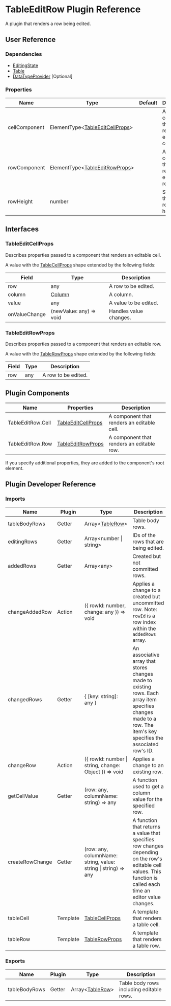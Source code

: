 # TableEditRow Plugin Reference

A plugin that renders a row being edited.

## User Reference

### Dependencies

- [EditingState](editing-state.md)
- [Table](table.md)
- [DataTypeProvider](data-type-provider.md) [Optional]

### Properties

Name | Type | Default | Description
-----|------|---------|------------
cellComponent | ElementType&lt;[TableEditCellProps](#tableeditrowprops)&gt; | | A component that renders an editable cell.
rowComponent | ElementType&lt;[TableEditRowProps](#tableeditrowprops)&gt; | | A component that renders an editable row.
rowHeight | number | | Specifies the editable row's height.

## Interfaces

### TableEditCellProps

Describes properties passed to a component that renders an editable cell.

A value with the [TableCellProps](table.md#tablecellprops) shape extended by the following fields:

Field | Type | Description
------|------|------------
row | any | A row to be edited.
column | [Column](grid.md#column) | A column.
value | any | A value to be edited.
onValueChange | (newValue: any) => void | Handles value changes.

### TableEditRowProps

Describes properties passed to a component that renders an editable row.

A value with the [TableRowProps](table.md#tablerowprops) shape extended by the following fields:

Field | Type | Description
------|------|------------
row | any | A row to be edited.

## Plugin Components

Name | Properties | Description
-----|------------|------------
TableEditRow.Cell | [TableEditCellProps](#tableeditcellprops) | A component that renders an editable cell.
TableEditRow.Row | [TableEditRowProps](#tableeditrowprops) | A component that renders an editable row.

If you specify additional properties, they are added to the component's root element.

## Plugin Developer Reference

### Imports

Name | Plugin | Type | Description
-----|--------|------|------------
tableBodyRows | Getter | Array&lt;[TableRow](table.md#tablerow)&gt; | Table body rows.
editingRows | Getter | Array&lt;number &#124; string&gt; | IDs of the rows that are being edited.
addedRows | Getter | Array&lt;any&gt; | Created but not committed rows.
changeAddedRow | Action | ({ rowId: number, change: any }) => void | Applies a change to a created but uncommitted row. Note: `rowId` is a row index within the `addedRows` array.
changedRows | Getter | { [key: string]: any } | An associative array that stores changes made to existing rows. Each array item specifies changes made to a row. The item's key specifies the associated row's ID.
changeRow | Action | ({ rowId: number &#124; string, change: Object }) => void | Applies a change to an existing row.
getCellValue | Getter | (row: any, columnName: string) => any | A function used to get a column value for the specified row.
createRowChange | Getter | (row: any, columnName: string, value: string &#124; string) => any | A function that returns a value that specifies row changes depending on the row's editable cell values. This function is called each time an editor value changes.
tableCell | Template | [TableCellProps](table.md#tablecellprops) | A template that renders a table cell.
tableRow | Template | [TableRowProps](table.md#tablerowprops) | A template that renders a table row.

### Exports

Name | Plugin | Type | Description
-----|--------|------|------------
tableBodyRows | Getter | Array&lt;[TableRow](table.md#tablerow)&gt; | Table body rows including editable rows.
